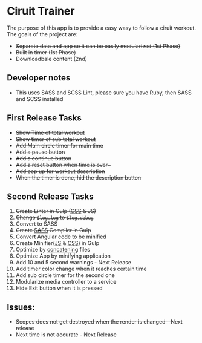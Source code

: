 Ciruit Trainer
===
The purpose of this app is to provide a easy wasy to follow a ciruit workout. The goals of the project are:

* ~~Separate data and app so it can be easily modularized (1st Phase)~~
* ~~Built in timer (1st Phase)~~
* Downloadbale content (2nd)

## Developer notes

* This uses SASS and SCSS Lint, please sure you have Ruby, then SASS and SCSS installed 

## First Release Tasks

* ~~Show Time of total workout~~
* ~~Show timer of sub total workout~~
* ~~Add Main circle timer for main time~~
* ~~Add a pause button~~
* ~~Add a continue button~~
* ~~Add a reset button when time is over~~~
* ~~Add pop up for workout description~~
* ~~When the timer is done, hid the description button~~

## Second Release Tasks

1. ~~Create Linter in Gulp ([CSS](https://www.npmjs.com/package/gulp-scss-lint) & JS)~~
1. ~~Change `$log.log` to `$log.debug`~~ 
2. ~~Convert to SASS~~
4. ~~Create  [SASS](https://www.npmjs.com/package/gulp-sass) Compiler in Gulp~~
1. Convert Angular code to be minified
5. Create Minifier([JS](https://www.npmjs.com/package/gulp-uglify) & [CSS](https://www.npmjs.com/package/gulp-minify-css)) in Gulp 
6. Optimize by [concatening](https://www.npmjs.com/package/gulp-concat) files 
5. Optimize App by minifying application
6. Add 10 and 5 second warnings - Next Release
7. Add timer color change when it reaches certain time
8. Add sub circle timer for the second one
9. Modularize media controller to a service
10. Hide Exit button when it is pressed

## Issues:
* ~~Scopes does not get destroyed when the render is changed - Next release~~
* Next time is not accurate - Next Release

